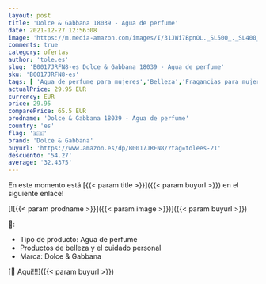 ```yaml
---
layout: post
title: 'Dolce & Gabbana 18039 - Agua de perfume'
date: 2021-12-27 12:56:08
image: 'https://m.media-amazon.com/images/I/31JWi7BpnOL._SL500_._SL400_.jpg'
comments: true
category: ofertas
author: 'tole.es'
slug: 'B0017JRFN8-es Dolce & Gabbana 18039 - Agua de perfume'
sku: 'B0017JRFN8-es'
tags: [ 'Agua de perfume para mujeres','Belleza','Fragancias para mujeres','Perfumes y fragancias','agua','de','dolce & gabbana','perfume', ]
actualPrice: 29.95 EUR
currency: EUR
price: 29.95
comparePrice: 65.5 EUR
prodname: 'Dolce & Gabbana 18039 - Agua de perfume'
country: 'es'
flag: '🇪🇸'
brand: 'Dolce & Gabbana'
buyurl: 'https://www.amazon.es/dp/B0017JRFN8/?tag=tolees-21'
descuento: '54.27'
average: '32.4375'
---
```


En este momento está [{{< param title >}}]({{< param buyurl >}}) en el siguiente enlace!

[![{{< param prodname >}}]({{< param image >}})]({{< param buyurl >}})

🔎:

- Tipo de producto: Agua de perfume
- Productos de belleza y el cuidado personal
- Marca: Dolce & Gabbana

[🛒 Aquí!!!]({{< param buyurl >}})
